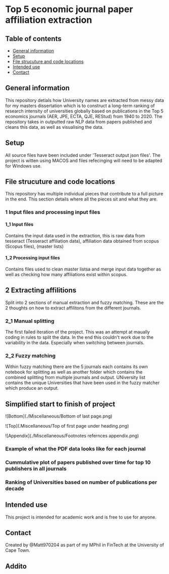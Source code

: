 # Top 5 economic journal paper affiliation extraction

## Table of contents
* [General information](#General-information)
* [Setup](#Setup)
* [File strucuture and code locations](#File-strucuture-and-code-locations)
* [Intended use](#Intended-use)
* [Contact](#Contact)

## General information
This repository detials how University names are extracted from messy data for my masters dissertation which is to construct a long-term ranking of research intensity of universities globally based on publications in the Top 5 economics journals (AER, JPE, ECTA, QJE, REStud) from 1940 to 2020.
The repository takes in outputted raw NLP data from papers published and cleans this data, as well as visualising the data. 

## Setup 
All source files have been included under 'Tesseract output json files'.
The project is witten using MACOS and files refecinging will need to be adapted for Windows use. 

## File strucuture and code locations
This repository has multiple individual pieces that contribute to a full picture in the end. This section details where all the pieces sit and what they are.

### 1 Input files and processing input files

#### 1_1 Input files
Contains the input data used in the extraction, this is raw data from tesseract (Tesseract affiliation  data), affiliation data obtained from scopus (Scopus files),   (master lists)

#### 1_2 Processing input files
Contains files used to clean master listsa and merge input data together as well as checking how many affiliations exist within scopus.

## 2 Extracting affilitions
Split into 2 sections of manual extraction and fuzzy matching. These are the 2 thoughts on how to extract affilitons from the different journals. 

### 2_1 Manual splitting
The first failed iteration of the project. This was an attempt at maually coding in rules to split the data. In the end this couldn't work due to the variability in the data. Especially when switching between journals.

### 2_2 Fuzzy matching
Within fuzzy matching there are the 5 journals each contains its own notebook for splitting as well as another folder which contains the combined splitting from multiple journals and output. UNiversity list contains the unique Universities that have been used in the fuzzy matcher which produce an output.

## Simplified start to finish of project

![Bottom](./Miscellaneous/Bottom of last page.png)

![Top](.Miscellaneous/Top of first page under heading.png)

![Appendix](./Miscellaneous/Footnotes refernces appendix.png)

### Example of what the PDF data looks like for each journal

### Cummulative plot of papers published over time for top 10 publishers in all journals

### Ranking of Universities based on number of publications per decade

## Intended use
This project is intended for academic work and is free to use for anyone.

## Contact 
Created by @Matt970204 as part of my MPhil in FinTech at the University of Cape Town.

## Addito
